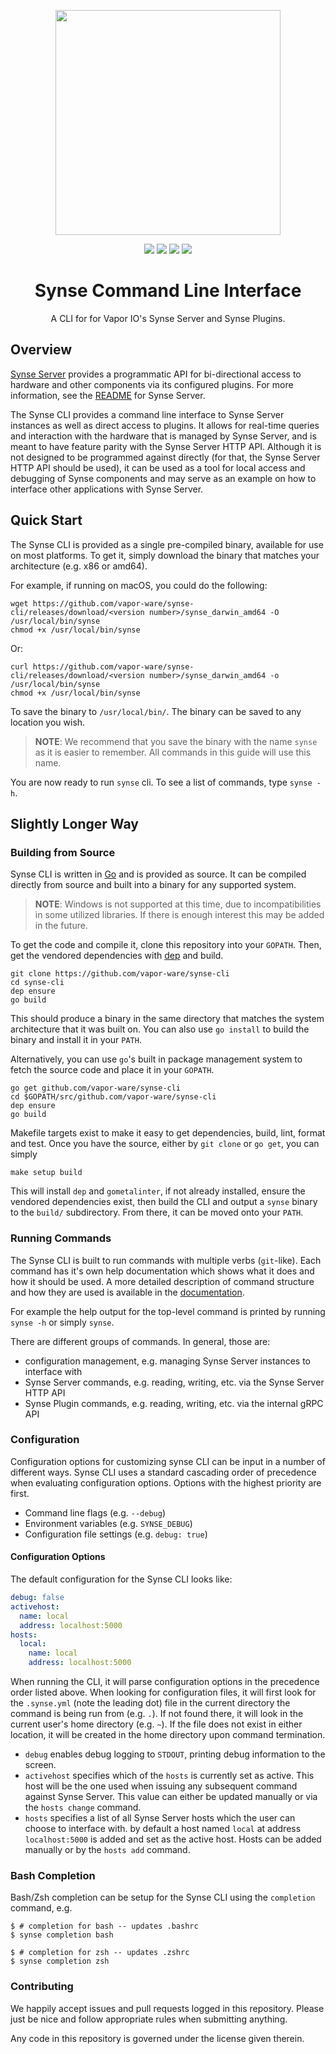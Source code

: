 <p align="center"><img src="assets/logo.png" width="360"></p>
<p align="center">
    <a href="https://app.buddy.works/timfall/synse-cli/pipelines/pipeline/50439"><img src="https://app.buddy.works/timfall/synse-cli/pipelines/pipeline/50439/badge.svg?token=3ae6c804af4fdb5947b58ba1c544c232bf8d28f6e6d2b07321added2d1cc0bad"></a>
    <a href="https://circleci.com/gh/vapor-ware/synse-cli"><img src="https://circleci.com/gh/vapor-ware/synse-cli.svg?style=shield&circle-token=7e11598b349e1d280c7cd78517ababef0f837bc3"></a>
    <a href="http://godoc.org/github.com/vapor-ware/synse-cli"><img src="https://godoc.org/github.com/vapor-ware/synse-cli?status.svg"></a>
    <a href="https://goreportcard.com/report/github.com/vapor-ware/synse-cli"><img src="https://goreportcard.com/badge/github.com/vapor-ware/synse-cli"></a>
        
<h1 align="center">Synse Command Line Interface</h1>
</p>

<p align="center">A CLI for for Vapor IO's Synse Server and Synse Plugins.</p>

## Overview

[Synse Server](https://github.com/vapor-ware/synse-server) provides a programmatic API for bi-directional access to hardware
and other components via its configured plugins. For more information, see the [README](https://github.com/vapor-ware/synse-server/blob/master/README.md)
for Synse Server.

The Synse CLI provides a command line interface to Synse Server instances as well as direct access to plugins.
It allows for real-time queries and interaction with the hardware that is managed by Synse Server, and is meant
to have feature parity with the Synse Server HTTP API. Although it is not designed to be programmed against
directly (for that, the Synse Server HTTP API should be used), it can be used as a tool for local access and
debugging of Synse components and may serve as an example on how to interface other applications with Synse Server.


## Quick Start

The Synse CLI is provided as a single pre-compiled binary, available for use on most platforms. To get it, simply
download the binary that matches your architecture (e.g. x86 or amd64).

For example, if running on macOS, you could do the following:

```shell
wget https://github.com/vapor-ware/synse-cli/releases/download/<version number>/synse_darwin_amd64 -O /usr/local/bin/synse
chmod +x /usr/local/bin/synse
```

Or:

```shell
curl https://github.com/vapor-ware/synse-cli/releases/download/<version number>/synse_darwin_amd64 -o /usr/local/bin/synse
chmod +x /usr/local/bin/synse
```

To save the binary to `/usr/local/bin/`. The binary can be saved to any location you wish.

> **NOTE**: We recommend that you save the binary with the name `synse` as it is easier to remember. All commands
in this guide will use this name.

You are now ready to run `synse` cli. To see a list of commands, type `synse -h`.

## Slightly Longer Way

### Building from Source

Synse CLI is written in [Go](https://golang.org) and is provided as source. It can be compiled directly from source
and built into a binary for any supported system.

> **NOTE**: Windows is not supported at this time, due to incompatibilities in some utilized libraries. If there is
enough interest this may be added in the future.

To get the code and compile it, clone this repository into your `GOPATH`. Then, get the vendored dependencies
with [dep](https://github.com/golang/dep) and build.

```shell
git clone https://github.com/vapor-ware/synse-cli
cd synse-cli
dep ensure
go build
```

This should produce a binary in the same directory that matches the system architecture that it was built on.
You can also use `go install` to build the binary and install it in your `PATH`.

Alternatively, you can use `go`'s built in package management system to fetch the source code and place it
in your `GOPATH`.

```shell
go get github.com/vapor-ware/synse-cli
cd $GOPATH/src/github.com/vapor-ware/synse-cli
dep ensure
go build
```

Makefile targets exist to make it easy to get dependencies, build, lint, format and test. Once you have the
source, either by `git clone` or `go get`, you can simply

```shell
make setup build
```

This will install `dep` and `gometalinter`, if not already installed, ensure the vendored dependencies
exist, then build the CLI and output a `synse` binary to the `build/` subdirectory. From there, it can
be moved onto your `PATH`.

### Running Commands

The Synse CLI is built to run commands with multiple verbs (`git`-like). Each command has it's own help
documentation which shows what it does and how it should be used. A more detailed description of command structure
and how they are used is available in the [documentation](http://godoc.org/github.com/vapor-ware/synse-cli).

For example the help output for the top-level command is printed by running `synse -h` or simply `synse`.

There are different groups of commands. In general, those are:
- configuration management, e.g. managing Synse Server instances to interface with
- Synse Server commands, e.g. reading, writing, etc. via the Synse Server HTTP API
- Synse Plugin commands, e.g. reading, writing, etc. via the internal gRPC API

### Configuration

Configuration options for customizing synse CLI can be input in a number of different ways. Synse CLI uses a
standard cascading order of precedence when evaluating configuration options. Options with the highest
priority are first.

- Command line flags (e.g. `--debug`)
- Environment variables (e.g. `SYNSE_DEBUG`)
- Configuration file settings (e.g. `debug: true`)

#### Configuration Options

The default configuration for the Synse CLI looks like:

```yaml
debug: false
activehost:
  name: local
  address: localhost:5000
hosts:
  local:
    name: local
    address: localhost:5000
```

When running the CLI, it will parse configuration options in the precedence order listed above. When
looking for configuration files, it will first look for the `.synse.yml` (note the leading dot) file
in the current directory the command is being run from (e.g. `.`). If not found there, it will look
in the current user's home directory (e.g. `~`). If the file does not exist in either location, it will
be created in the home directory upon command termination.

- `debug` enables debug logging to `STDOUT`, printing debug information to the screen.
- `activehost` specifies which of the `hosts` is currently set as active. This host will be the one
   used when issuing any subsequent command against Synse Server. This value can either be updated
   manually or via the `hosts change` command.
- `hosts` specifies a list of all Synse Server hosts which the user can choose to interface with.
  by default a host named `local` at address `localhost:5000` is added and set as the active host.
  Hosts can be added manually or by the `hosts add` command.

### Bash Completion

Bash/Zsh completion can be setup for the Synse CLI using the `completion` command, e.g.
```console
$ # completion for bash -- updates .bashrc
$ synse completion bash

$ # completion for zsh -- updates .zshrc
$ synse completion zsh
```

### Contributing

We happily accept issues and pull requests logged in this repository. Please just be nice and follow
appropriate rules when submitting anything.

Any code in this repository is governed under the license given therein.
